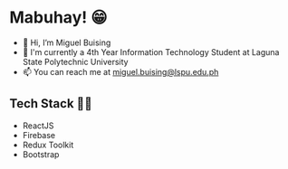 # Mabuhay! 😁
- 👋 Hi, I’m Miguel Buising
- 🥇 I'm currently a 4th Year Information Technology Student at Laguna State Polytechnic University
- 📫 You can reach me at miguel.buising@lspu.edu.ph
## Tech Stack 👩‍💻
- ReactJS
- Firebase
- Redux Toolkit
- Bootstrap


<!---
m1ggy/m1ggy is a ✨ special ✨ repository because its `README.md` (this file) appears on your GitHub profile.
You can click the Preview link to take a look at your changes.
--->

